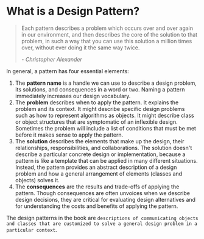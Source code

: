 # What is a Design Pattern?

> Each pattern describes a problem which occurs over and over again in our environment, and then describes the core of the solution to that problem, in such a way that you can use this solution a million times over, without ever doing it the same way twice.
> 
> <cite> - Christopher Alexander</cite>

In general, a pattern has four essential elements:

1. The **pattern name** is a handle we can use to describe a design problem, its solutions, and consequences in a word or two. Naming a pattern immediately increases our design vocabulary.
2. The **problem** describes when to apply the pattern. It explains the problem and its context. It might describe specific design problems such as how to represent algorithms as objects. It might describe class or object structures that are symptomatic of an inflexible design. Sometimes the problem will include a list of conditions that must be met before it makes sense to apply the pattern.
3. The **solution** describes the elements that make up the design, their relationships, responsibilities, and collaborations. The solution doesn't describe a particular concrete design or implementation, because a pattern is like a template that can be applied in many different situations. Instead, the pattern provides an abstract description of a design problem and how a general arrangement of elements (classes and objects) solves it. 
4. The **consequences** are the results and trade-offs of applying the pattern. Though consequences are often unvoices when we describe design decisions, they are critical for evaluating design alternatives and for understanding the costs and benefits of applying the pattern.

The design patterns in the book are `descriptions of communicating objects and classes that are customized to solve a general design problem in a particular context`.